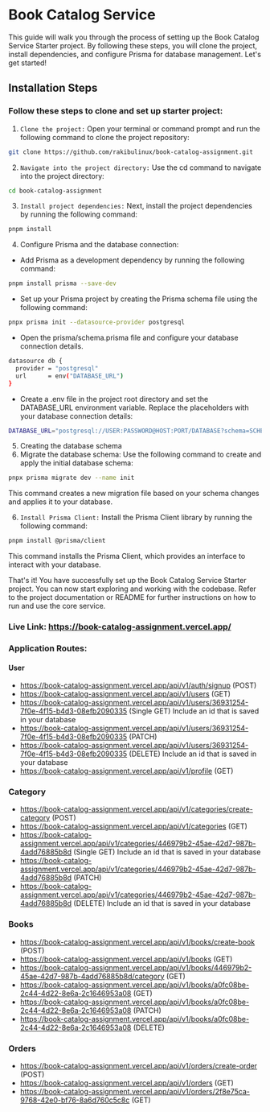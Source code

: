 # Book Catalog Service

This guide will walk you through the process of setting up the Book Catalog Service Starter project. By following these steps, you will clone the project, install dependencies, and configure Prisma for database management. Let's get started!

## Installation Steps

### Follow these steps to clone and set up starter project:

1. `Clone the project:` Open your terminal or command prompt and run the following command to clone the project repository:

```bash
git clone https://github.com/rakibulinux/book-catalog-assignment.git
```

2. `Navigate into the project directory:` Use the cd command to navigate into the project directory:

```bash
cd book-catalog-assignment
```

3. `Install project dependencies:` Next, install the project dependencies by running the following command:

```bash
pnpm install
```

4. Configure Prisma and the database connection:

- Add Prisma as a development dependency by running the following command:

```bash
pnpm install prisma --save-dev
```

- Set up your Prisma project by creating the Prisma schema file using the following command:

```bash
pnpx prisma init --datasource-provider postgresql
```

- Open the prisma/schema.prisma file and configure your database connection details.

```bash
datasource db {
  provider = "postgresql"
  url      = env("DATABASE_URL")
}
```

- Create a .env file in the project root directory and set the DATABASE_URL environment variable. Replace the placeholders with your database connection details:

```bash
DATABASE_URL="postgresql://USER:PASSWORD@HOST:PORT/DATABASE?schema=SCHEMA"
```

5. Creating the database schema
6. Migrate the database schema: Use the following command to create and apply the initial database schema:

```bash
pnpx prisma migrate dev --name init
```

This command creates a new migration file based on your schema changes and applies it to your database.

6. `Install Prisma Client:` Install the Prisma Client library by running the following command:

```bash
pnpm install @prisma/client
```

This command installs the Prisma Client, which provides an interface to interact with your database.

That's it! You have successfully set up the Book Catalog Service Starter project. You can now start exploring and working with the codebase. Refer to the project documentation or README for further instructions on how to run and use the core service.

### Live Link: https://book-catalog-assignment.vercel.app/

### Application Routes:

#### User

- https://book-catalog-assignment.vercel.app/api/v1/auth/signup (POST)
- https://book-catalog-assignment.vercel.app/api/v1/users (GET)
- https://book-catalog-assignment.vercel.app/api/v1/users/36931254-7f0e-4f15-b4d3-08efb2090335 (Single GET) Include an id that is saved in your database
- https://book-catalog-assignment.vercel.app/api/v1/users/36931254-7f0e-4f15-b4d3-08efb2090335 (PATCH)
- https://book-catalog-assignment.vercel.app/api/v1/users/36931254-7f0e-4f15-b4d3-08efb2090335 (DELETE) Include an id that is saved in your database
- https://book-catalog-assignment.vercel.app/api/v1/profile (GET)

### Category

- https://book-catalog-assignment.vercel.app/api/v1/categories/create-category (POST)
- https://book-catalog-assignment.vercel.app/api/v1/categories (GET)
- https://book-catalog-assignment.vercel.app/api/v1/categories/446979b2-45ae-42d7-987b-4add76885b8d (Single GET) Include an id that is saved in your database
- https://book-catalog-assignment.vercel.app/api/v1/categories/446979b2-45ae-42d7-987b-4add76885b8d (PATCH)
- https://book-catalog-assignment.vercel.app/api/v1/categories/446979b2-45ae-42d7-987b-4add76885b8d (DELETE) Include an id that is saved in your database

### Books

- https://book-catalog-assignment.vercel.app/api/v1/books/create-book (POST)
- https://book-catalog-assignment.vercel.app/api/v1/books (GET)
- https://book-catalog-assignment.vercel.app/api/v1/books/446979b2-45ae-42d7-987b-4add76885b8d/category (GET)
- https://book-catalog-assignment.vercel.app/api/v1/books/a0fc08be-2c44-4d22-8e6a-2c1646953a08 (GET)
- https://book-catalog-assignment.vercel.app/api/v1/books/a0fc08be-2c44-4d22-8e6a-2c1646953a08 (PATCH)
- https://book-catalog-assignment.vercel.app/api/v1/books/a0fc08be-2c44-4d22-8e6a-2c1646953a08 (DELETE)

### Orders

- https://book-catalog-assignment.vercel.app/api/v1/orders/create-order (POST)
- https://book-catalog-assignment.vercel.app/api/v1/orders (GET)
- https://book-catalog-assignment.vercel.app/api/v1/orders/2f8e75ca-9768-42e0-bf76-8a6d760c5c8c (GET)
